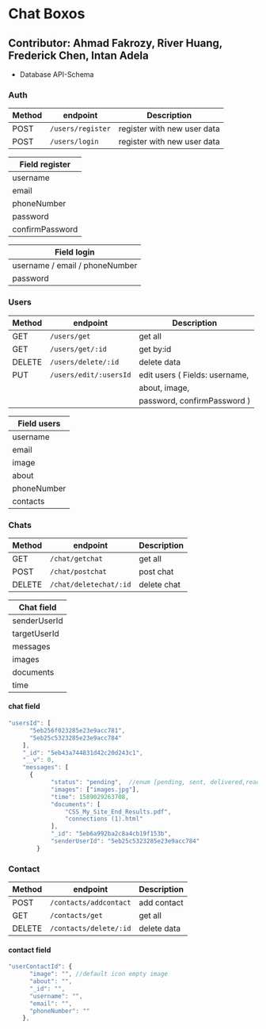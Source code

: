 # Chat Boxos

## Contributor: Ahmad Fakrozy, River Huang, Frederick Chen, Intan Adela

- Database API-Schema

### Auth

| Method | endpoint          | Description                 |
| ------ | ----------------- | --------------------------- |
| POST   | `/users/register` | register with new user data |
| POST   | `/users/login`    | register with new user data |

| Field register  |
| --------------- |
| username        |
| email           |
| phoneNumber     |
| password        |
| confirmPassword |

| Field login                    |
| ------------------------------ |
| username / email / phoneNumber |
| password                       |

### Users

| Method | endpoint               | Description                    |
| ------ | ---------------------- | ------------------------------ |
| GET    | `/users/get`           | get all                        |
| GET    | `/users/get/:id`       | get by:id                      |
| DELETE | `/users/delete/:id`    | delete data                    |
| PUT    | `/users/edit/:usersId` | edit users ( Fields: username, |
|        |                        | about, image,                  |
|        |                        | password, confirmPassword )    |

| Field users |
| ----------- |
| username    |
| email       |
| image       |
| about       |
| phoneNumber |
| contacts    |

### Chats

| Method | endpoint               | Description |
| ------ | ---------------------- | ----------- |
| GET    | `/chat/getchat`        | get all     |
| POST   | `/chat/postchat`       | post chat   |
| DELETE | `/chat/deletechat/:id` | delete chat |

| Chat field   |
| ------------ |
| senderUserId |
| targetUserId |
| messages     |
| images       |
| documents    |
| time         |

#### chat field

```javascript
"usersId": [
      "5eb256f023285e23e9acc781",
      "5eb25c5323285e23e9acc784"
    ],
    "_id": "5eb43a744831d42c20d243c1",
    "__v": 0,
    "messages": [
      {
            "status": "pending",  //enum [pending, sent, delivered,read] default: pending
            "images": ["images.jpg"],
            "time": 1589029263708,
            "documents": [
                "CSS_My_Site_End_Results.pdf",
                "connections (1).html"
            ],
            "_id": "5eb6a992ba2c8a4cb19f153b",
            "senderUserId": "5eb25c5323285e23e9acc784"
        }
```

### Contact

| Method | endpoint               | Description |
| ------ | ---------------------- | ----------- |
| POST   | `/contacts/addcontact` | add contact |
| GET    | `/contacts/get`        | get all     |
| DELETE | `/contacts/delete/:id` | delete data |

#### contact field

```javascript
"userContactId": {
      "image": "", //default icon empty image
      "about": "",
      "_id": "",
      "username": "",
      "email": "",
      "phoneNumber": ""
    },
```
